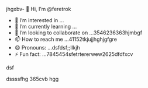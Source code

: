 jhgxbv- 👋 Hi, I’m @feretrok
- 👀 I’m interested in ...
- 🌱 I’m currently learning ...
- 💞️ I’m looking to collaborate on ...3546236363hjmbgf
- 📫 How to reach me ...41152tkjujjhghjgfgre
- 😄 Pronouns: ...dsfdsf;;llkjh
- ⚡ Fun fact: ...7845454sfetrtererwew2625dfdfxcv
<!---2fdguydsfsdfsdfvdfdsdsfile) appears on your GitHub profile.
You can click the Preview link to take a look at your changes.53zxsd666996rtytyr
--->dsf
dssssfhg
365cvb
hgg

